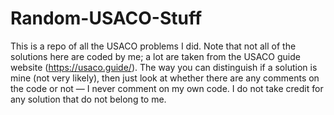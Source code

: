 # Random-USACO-Stuff

This is a repo of all the USACO problems I did. Note that not all of the solutions here are coded by me; a lot are taken from the USACO guide website (https://usaco.guide/). The way you can distinguish if a solution is mine (not very likely), then just look at whether there are any comments on the code or not — I never comment on my own code. I do not take credit for any solution that do not belong to me.
